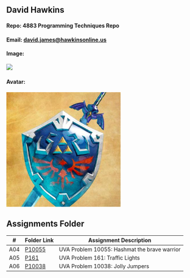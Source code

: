 ## David Hawkins
#### Repo: 4883 Programming Techniques Repo
#### Email: david.james@hawkinsonline.us
#### Image:
<img src="Profile Photos/IMG_1605.PNG" width="300">

#### Avatar:
<img src="Profile Photos/Zelda.jpg" width="300">

## Assignments Folder

|   #   |   Folder Link   |   Assignment Description    |
| :---: |   -----------   |   ----------------------    | 
|   A04    |   [P10055](https://github.com/hawkidav000/4883-PT-hawkins/tree/main/Assignments/P10055)    |   UVA Problem 10055: Hashmat the brave warrior   |
|   A05    |   [P161](https://github.com/hawkidav000/4883-PT-hawkins/tree/main/Assignments/P161)    |   UVA Problem 161: Traffic Lights   |
|   A06    |   [P10038](https://github.com/hawkidav000/4883-PT-hawkins/tree/main/Assignments/P10038)    |   UVA Problem 10038: Jolly Jumpers   |
